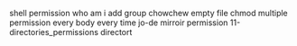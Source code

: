 shell permission
who am i
add group
chowchew
empty file
chmod
multiple permission
every body
every time
jo-de
mirroir permission
11-directories_permissions
directort